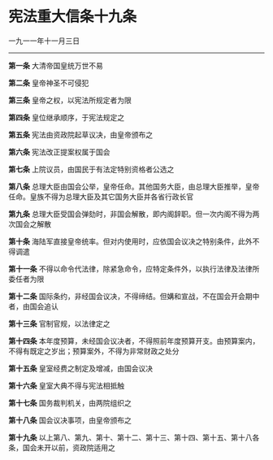 # 宪法重大信条十九条 #

一九一一年十一月三日



---



**第一条** 大清帝国皇统万世不易

**第二条** 皇帝神圣不可侵犯

**第三条** 皇帝之权，以宪法所规定者为限

**第四条** 皇位继承顺序，于宪法规定之

**第五条** 宪法由资政院起草议决，由皇帝颁布之

**第六条** 宪法改正提案权属于国会

**第七条** 上院议员，由国民于有法定特别资格者公选之

**第八条** 总理大臣由国会公举，皇帝任命。其他国务大臣，由总理大臣推举，皇帝任命。皇族不得为总理大臣及其它国务大臣并各省行政长官

**第九条** 总理大臣受国会弹劾时，非国会解散，即内阁辞职。但一次内阁不得为两次国会之解散

**第十条** 海陆军直接皇帝统率。但对内使用时，应依国会议决之特别条件，此外不得调遣

**第十一条** 不得以命令代法律，除紧急命令，应特定条件外，以执行法律及法律所委任者为限

**第十二条** 国际条约，非经国会议决，不得缔结。但媾和宣战，不在国会开会期中者，由国会追认

**第十三条** 官制官规，以法律定之

**第十四条** 本年度预算，未经国会议决者，不得照前年度预算开支。由预算案内，不得有既定之岁出；预算案外，不得为非常财政之处分

**第十五条** 皇室经费之制定及增减，由国会议决

**第十六条** 皇室大典不得与宪法相抵触

**第十七条** 国务裁判机关，由两院组织之

**第十八条** 国会议决事项，由皇帝颁布之

**第十九条** 以上第八、第九、第十、第十二、第十三、第十四、第十五、第十八各条，国会未开以前，资政院适用之